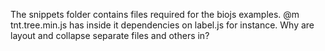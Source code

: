 The snippets folder contains files required for the biojs examples.
@m tnt.tree.min.js has inside it dependencies on label.js for instance. Why are layout and collapse separate files and others in?